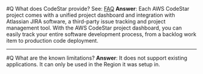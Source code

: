 #Q What does CodeStar provide?
See: [FAQ](https://aws.amazon.com/codestar/faqs/?nc=sn&loc=4)
**Answer**: Each AWS CodeStar project comes with a unified project dashboard and integration with Atlassian JIRA software, a third-party issue tracking and project management tool. With the AWS CodeStar project dashboard, you can easily track your entire software development process, from a backlog work item to production code deployment.

---

#Q What are the known limitations?
**Answer**: It does not support existing applications. It can only be used in the Region it was setup in.
